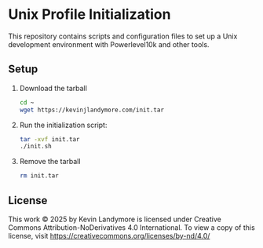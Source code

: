 # Unix Profile Initialization

This repository contains scripts and configuration files to set up a Unix development environment with Powerlevel10k and other tools.


## Setup

1. Download the tarball
    ```sh
    cd ~
    wget https://kevinjlandymore.com/init.tar
    ```

2. Run the initialization script:
    ```sh
    tar -xvf init.tar
    ./init.sh
    ```
3. Remove the tarball
    ```sh
    rm init.tar
    ```
## License

This work © 2025 by Kevin Landymore is licensed under Creative Commons Attribution-NoDerivatives 4.0 International. To view a copy of this license, visit https://creativecommons.org/licenses/by-nd/4.0/